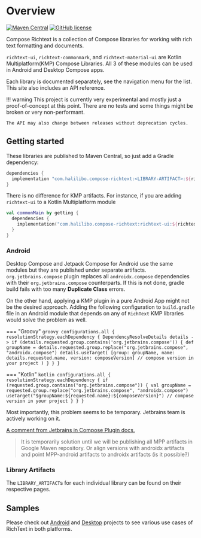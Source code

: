 # Overview

[![Maven Central](https://img.shields.io/maven-central/v/com.halilibo.compose-richtext/richtext-ui.svg?label=Maven%20Central)](https://search.maven.org/search?q=g:%22com.halilibo.compose-richtext%22)
[![GitHub license](https://img.shields.io/badge/license-Apache%20License%202.0-blue.svg?style=flat)](https://www.apache.org/licenses/LICENSE-2.0)

Compose Richtext is a collection of Compose libraries for working with rich text formatting and
documents. 

`richtext-ui`, `richtext-commonmark`, and `richtext-material-ui` are Kotlin Multiplatform(KMP) Compose Libraries.
All 3 of these modules can be used in Android and Desktop Compose apps. 

Each library is documented separately, see the navigation menu for the list. This site also includes
an API reference.

!!! warning
    This project is currently very experimental and mostly just a proof-of-concept at this point.
    There are no tests and some things might be broken or very non-performant.

    The API may also change between releases without deprecation cycles.

## Getting started

These libraries are published to Maven Central, so just add a Gradle dependency:

```groovy
dependencies {
  implementation "com.halilibo.compose-richtext:<LIBRARY-ARTIFACT>:${richtext_version}"
}
```

There is no difference for KMP artifacts. For instance, if you are adding `richtext-ui` to a Kotlin Multiplatform module

```kotlin
val commonMain by getting {
  dependencies {
    implementation("com.halilibo.compose-richtext:richtext-ui:${richtext_version}")
  }
}
```

### Android 

Desktop Compose and Jetpack Compose for Android use the same modules but they are published under separate 
artifacts. `org.jetbrains.compose` plugin replaces all `androidx.compose` dependencies with their `org.jetbrains.compose` counterparts.
If this is not done, gradle build fails with too many **Duplicate Class** errors.

On the other hand, applying a KMP plugin in a pure Android App might not be the desired approach. Adding the following
configuration to `build.gradle` file in an Android module that depends on any of `RichText` KMP libraries would solve the problem as well.

=== "Groovy"
    ```groovy
    configurations.all {
      resolutionStrategy.eachDependency { DependencyResolveDetails details ->
        if (details.requested.group.contains('org.jetbrains.compose')) {
          def groupName = details.requested.group.replace("org.jetbrains.compose", "androidx.compose")
          details.useTarget(
              [group: groupName, name: details.requested.name, version: composeVersion] // compose version in your project
          )
        }
      }
    }
    ```

=== "Kotlin"
    ``` kotlin
    configurations.all {
      resolutionStrategy.eachDependency {
        if (requested.group.contains("org.jetbrains.compose")) {
          val groupName = requested.group.replace("org.jetbrains.compose", "androidx.compose")
          useTarget("$groupName:${requested.name}:${composeVersion}") // compose version in your project
        }
      }
    }
    ```

Most importantly, this problem seems to be temporary. Jetbrains team is actively working on it.

[A comment from Jetbrains in Compose Plugin docs.](https://github.com/JetBrains/compose-jb/blob/master/gradle-plugins/compose/src/main/kotlin/org/jetbrains/compose/ComposePlugin.kt#L79)

> It is temporarily solution until we will be publishing all MPP artifacts in Google Maven repository. Or align versions with androidx artifacts and point MPP-android artifacts to androidx artifacts (is it possible?)

### Library Artifacts

The `LIBRARY_ARTIFACT`s for each individual library can be found on their respective pages.

## Samples

Please check out [Android](https://github.com/halilozercan/compose-richtext/tree/main/android-sample) and [Desktop](https://github.com/halilozercan/compose-richtext/tree/main/desktop-sample)
projects to see various use cases of RichText in both platforms.